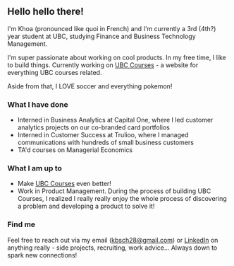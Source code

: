 ## Hello hello there!
I'm Khoa (pronounced like quoi in French) and I'm currently a 3rd (4th?) year student at UBC, studying Finance and Business Technology Management.

I'm super passionate about working on cool products. In my free time, I like to build things. Currently working on [UBC Courses](ubccourses.app) - a website for everything UBC courses related.

Aside from that, I LOVE soccer and everything pokemon!

### What I have done
* Interned in Business Analytics at Capital One, where I led customer analytics projects on our co-branded card portfolios
* Interned in Customer Success at Trulioo, where I managed communications with hundreds of small business customers
* TA'd courses on Managerial Economics

### What I am up to
* Make [UBC Courses](ubccourses.app) even better!
* Work in Product Management. During the process of building UBC Courses, I realized I really really enjoy the whole process of discovering a problem and developing a product to solve it!

### Find me
Feel free to reach out via my email (kbsch28@gmail.com) or [LinkedIn](https://www.linkedin.com/in/khoa-d-bui/) on anything really - side projects, recruiting, work advice... Always down to spark new connections!

